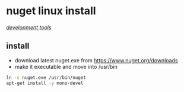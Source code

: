 # nuget linux install

*[development tools](../README.md#development-tools)*

## install

- download latest nuget.exe from https://www.nuget.org/downloads
- make it executable and move into /usr/bin

```sh
ln -s nuget.exe /usr/bin/nuget
apt-get install -y mono-devel
```
